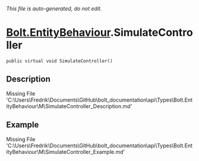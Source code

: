 *This file is auto-generated, do not edit.*

# [Bolt.EntityBehaviour](Types/Bolt.EntityBehaviour.md).SimulateController
`public virtual void SimulateController()`
## Description
Missing File 'C:\Users\Fredrik\Documents\GitHub\bolt_documentation\api\Types\Bolt.EntityBehaviour\M\SimulateController_Description.md'
## Example
Missing File 'C:\Users\Fredrik\Documents\GitHub\bolt_documentation\api\Types\Bolt.EntityBehaviour\M\SimulateController_Example.md'
